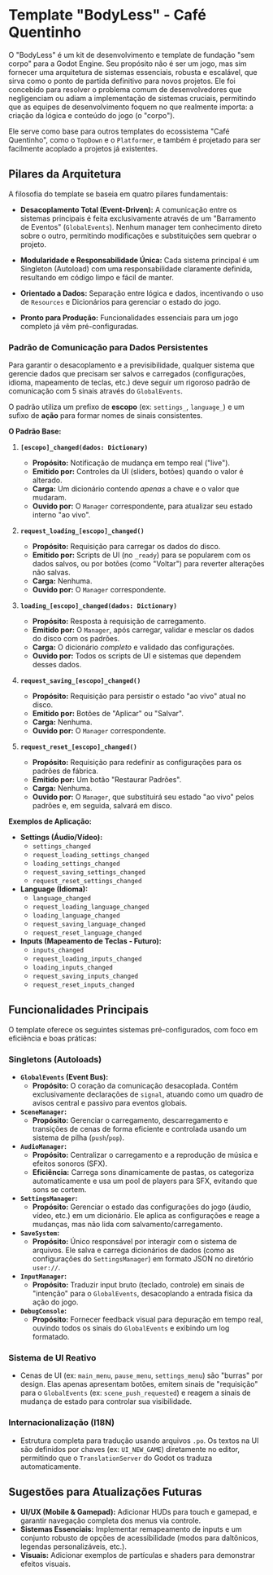 # Template "BodyLess" - Café Quentinho

O "BodyLess" é um kit de desenvolvimento e template de fundação "sem corpo" para a Godot Engine. Seu propósito não é ser um jogo, mas sim fornecer uma arquitetura de sistemas essenciais, robusta e escalável, que sirva como o ponto de partida definitivo para novos projetos. Ele foi concebido para resolver o problema comum de desenvolvedores que negligenciam ou adiam a implementação de sistemas cruciais, permitindo que as equipes de desenvolvimento foquem no que realmente importa: a criação da lógica e conteúdo do jogo (o "corpo").

Ele serve como base para outros templates do ecossistema "Café Quentinho", como o `TopDown` e o `Platformer`, e também é projetado para ser facilmente acoplado a projetos já existentes.

## Pilares da Arquitetura

A filosofia do template se baseia em quatro pilares fundamentais:

*   **Desacoplamento Total (Event-Driven):** A comunicação entre os sistemas principais é feita exclusivamente através de um "Barramento de Eventos" (`GlobalEvents`). Nenhum manager tem conhecimento direto sobre o outro, permitindo modificações e substituições sem quebrar o projeto.
*   **Modularidade e Responsabilidade Única:** Cada sistema principal é um Singleton (Autoload) com uma responsabilidade claramente definida, resultando em código limpo e fácil de manter.

*   **Orientado a Dados:** Separação entre lógica e dados, incentivando o uso de `Resources` e Dicionários para gerenciar o estado do jogo.

*   **Pronto para Produção:** Funcionalidades essenciais para um jogo completo já vêm pré-configuradas.

### Padrão de Comunicação para Dados Persistentes

Para garantir o desacoplamento e a previsibilidade, qualquer sistema que gerencie dados que precisam ser salvos e carregados (configurações, idioma, mapeamento de teclas, etc.) deve seguir um rigoroso padrão de comunicação com 5 sinais através do `GlobalEvents`.

O padrão utiliza um prefixo de **escopo** (ex: `settings_`, `language_`) e um sufixo de **ação** para formar nomes de sinais consistentes.

**O Padrão Base:**

1.  **`[escopo]_changed(dados: Dictionary)`**
    *   **Propósito:** Notificação de mudança em tempo real ("live").
    *   **Emitido por:** Controles da UI (sliders, botões) quando o valor é alterado.
    *   **Carga:** Um dicionário contendo *apenas* a chave e o valor que mudaram.
    *   **Ouvido por:** O `Manager` correspondente, para atualizar seu estado interno "ao vivo".

2.  **`request_loading_[escopo]_changed()`**
    *   **Propósito:** Requisição para carregar os dados do disco.
    *   **Emitido por:** Scripts de UI (no `_ready`) para se popularem com os dados salvos, ou por botões (como "Voltar") para reverter alterações não salvas.
    *   **Carga:** Nenhuma.
    *   **Ouvido por:** O `Manager` correspondente.

3.  **`loading_[escopo]_changed(dados: Dictionary)`**
    *   **Propósito:** Resposta à requisição de carregamento.
    *   **Emitido por:** O `Manager`, após carregar, validar e mesclar os dados do disco com os padrões.
    *   **Carga:** O dicionário *completo* e validado das configurações.
    *   **Ouvido por:** Todos os scripts de UI e sistemas que dependem desses dados.

4.  **`request_saving_[escopo]_changed()`**
    *   **Propósito:** Requisição para persistir o estado "ao vivo" atual no disco.
    *   **Emitido por:** Botões de "Aplicar" ou "Salvar".
    *   **Carga:** Nenhuma.
    *   **Ouvido por:** O `Manager` correspondente.

5.  **`request_reset_[escopo]_changed()`**
    *   **Propósito:** Requisição para redefinir as configurações para os padrões de fábrica.
    *   **Emitido por:** Um botão "Restaurar Padrões".
    *   **Carga:** Nenhuma.
    *   **Ouvido por:** O `Manager`, que substituirá seu estado "ao vivo" pelos padrões e, em seguida, salvará em disco.

**Exemplos de Aplicação:**

*   **Settings (Áudio/Vídeo):**
    *   `settings_changed`
    *   `request_loading_settings_changed`
    *   `loading_settings_changed`
    *   `request_saving_settings_changed`
    *   `request_reset_settings_changed`
*   **Language (Idioma):**
    *   `language_changed`
    *   `request_loading_language_changed`
    *   `loading_language_changed`
    *   `request_saving_language_changed`
    *   `request_reset_language_changed`
*   **Inputs (Mapeamento de Teclas - Futuro):**
    *   `inputs_changed`
    *   `request_loading_inputs_changed`
    *   `loading_inputs_changed`
    *   `request_saving_inputs_changed`
    *   `request_reset_inputs_changed`

## Funcionalidades Principais

O template oferece os seguintes sistemas pré-configurados, com foco em eficiência e boas práticas:

### Singletons (Autoloads)

*   **`GlobalEvents` (Event Bus):**
    *   **Propósito:** O coração da comunicação desacoplada. Contém exclusivamente declarações de `signal`, atuando como um quadro de avisos central e passivo para eventos globais.
*   **`SceneManager`:**
    *   **Propósito:** Gerenciar o carregamento, descarregamento e transições de cenas de forma eficiente e controlada usando um sistema de pilha (`push`/`pop`).
*   **`AudioManager`:**
    *   **Propósito:** Centralizar o carregamento e a reprodução de música e efeitos sonoros (SFX).
    *   **Eficiência:** Carrega sons dinamicamente de pastas, os categoriza automaticamente e usa um pool de players para SFX, evitando que sons se cortem.
*   **`SettingsManager`:**
    *   **Propósito:** Gerenciar o estado das configurações do jogo (áudio, vídeo, etc.) em um dicionário. Ele aplica as configurações e reage a mudanças, mas não lida com salvamento/carregamento.
*   **`SaveSystem`:**
    *   **Propósito:** Único responsável por interagir com o sistema de arquivos. Ele salva e carrega dicionários de dados (como as configurações do `SettingsManager`) em formato JSON no diretório `user://`.
*   **`InputManager`:**
    *   **Propósito:** Traduzir input bruto (teclado, controle) em sinais de "intenção" para o `GlobalEvents`, desacoplando a entrada física da ação do jogo.
*   **`DebugConsole`:**
    *   **Propósito:** Fornecer feedback visual para depuração em tempo real, ouvindo todos os sinais do `GlobalEvents` e exibindo um log formatado.

### Sistema de UI Reativo

*   Cenas de UI (ex: `main_menu`, `pause_menu`, `settings_menu`) são "burras" por design. Elas apenas apresentam botões, emitem sinais de "requisição" para o `GlobalEvents` (ex: `scene_push_requested`) e reagem a sinais de mudança de estado para controlar sua visibilidade.

### Internacionalização (I18N)

*   Estrutura completa para tradução usando arquivos `.po`. Os textos na UI são definidos por chaves (ex: `UI_NEW_GAME`) diretamente no editor, permitindo que o `TranslationServer` do Godot os traduza automaticamente.

## Sugestões para Atualizações Futuras

*   **UI/UX (Mobile & Gamepad):** Adicionar HUDs para touch e gamepad, e garantir navegação completa dos menus via controle.
*   **Sistemas Essenciais:** Implementar remapeamento de inputs e um conjunto robusto de opções de acessibilidade (modos para daltônicos, legendas personalizáveis, etc.).
*   **Visuais:** Adicionar exemplos de partículas e shaders para demonstrar efeitos visuais.